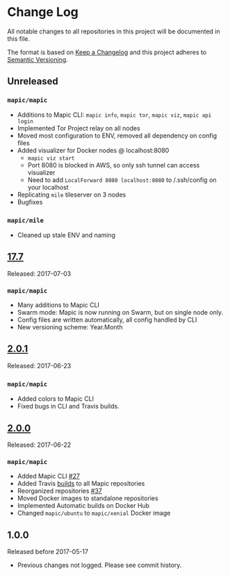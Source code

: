 # Change Log
All notable changes to all repositories in this project will be documented in this file. 

The format is based on [Keep a Changelog](http://keepachangelog.com/en/1.0.0/)
and this project adheres to [Semantic Versioning](http://semver.org/spec/v2.0.0.html).

## Unreleased
### `mapic/mapic`
- Additions to Mapic CLI: `mapic info`, `mapic tor`, `mapic viz`, `mapic api login`
- Implemented Tor Project relay on all nodes
- Moved most configuration to ENV, removed all dependency on config files
- Added visualizer for Docker nodes @ localhost:8080
    - `mapic viz start`
    - Port 8080 is blocked in AWS, so only ssh tunnel can access visualizer
    - Need to add `LocalForward 8080 localhost:8080` to /.ssh/config on your localhost
- Replicating `mile` tileserver on 3 nodes
- Bugfixes

### `mapic/mile` 
- Cleaned up stale ENV and naming


## [17.7](https://github.com/mapic/mapic/releases/tag/v17.7)
Released: 2017-07-03
### `mapic/mapic`
- Many additions to Mapic CLI
- Swarm mode: Mapic is now running on Swarm, but on single node only.
- Config files are written automatically, all config handled by CLI
- New versioning scheme: Year.Month

## [2.0.1](https://github.com/mapic/mapic/releases/tag/v2.0.1)
Released: 2017-06-23

### `mapic/mapic` 
- Added colors to Mapic CLI
- Fixed bugs in CLI and Travis builds.

## [2.0.0](https://github.com/mapic/mapic/releases/tag/v2.0) 
Released: 2017-06-22

### `mapic/mapic`
- Added Mapic CLI [#27](https://github.com/mapic/mapic/issues/27)
- Added Travis [builds](https://travis-ci.org/mapic) to all Mapic repositories
- Reorganized repositories [#37](https://github.com/mapic/mapic/issues/37)
- Moved Docker images to standalone repositories
- Implemented Automatic builds on Docker Hub
- Changed `mapic/ubuntu` to `mapic/xenial` Docker image 

## 1.0.0 
Released before 2017-05-17
- Previous changes not logged. Please see commit history.